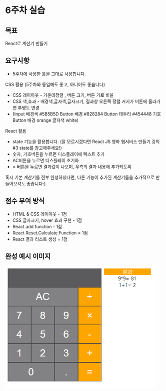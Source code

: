 # 6주차 실습

## 목표
React로 계산기 만들기

## 요구사항
- 5주차에 사용한 틀을 그대로 사용합니다.

CSS 활용 (5주차와 동일해도 좋고, 아니어도 좋습니다) 
- CSS 레이아웃 - 가운데정렬 , 버튼 크기, 버튼 가로 비율  
- CSS 색,효과 - 배경색,글자색,글자크기, 결과창 오른쪽 정렬 커서가 버튼에 올라가면 투명도 변경 
- (Input 배경색 #5B5B5D Button 배경 #828284 Button 테두리 #454448 기호 Button 배경 orange 글자색 white)

React 활용 
- state 기능을 활용합니다. (잘 모르시겠다면 React JS 영화 웹서비스 만들기 강의 #3 state를 참고해주세요!)
- 숫자, 기호버튼을 누르면 디스플레이에 텍스트 추가
- AC버튼을 누르면 디스플레이 초기화
- = 버튼을 누르면 결과값이 나오며, 우측의 결과 내용에 추가되도록 

혹시 기본 계산기를 전부 완성하셨다면, 다른 기능이 추가된 계산기들을 추가적으로 만들어보셔도 좋습니다:)

## 점수 부여 방식
- HTML & CSS 레이아웃 - 1점
- CSS 글자크기, hover 효과 구현 - 1점
- React add function - 1점
- React Reset,Calculate Function = 1점
- React 결과 리스트 생성 = 1점

## 완성 예시 이미지 
![](calculator_example.PNG)